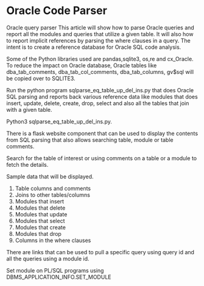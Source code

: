 # Oracle Code Parser

Oracle query parser
This article will show how to parse Oracle queries and report all the modules and queries that utilize a given table. It will also how to report implicit references by parsing the where clauses in a query. The intent is to create a reference database for Oracle SQL code analysis.

Some of the Python libraries used are pandas,sqlite3, os,re and cx_Oracle.
To reduce the impact on Oracle database, Oracle tables like dba_tab_comments, dba_tab_col_comments, dba_tab_columns, gv$sql will be copied over to SQLITE3.

Run the python program sqlparse_eq_table_up_del_ins.py that does Oracle SQL parsing and reports back various reference data like modules that does insert, update, delete, create, drop, select and also all the tables that join with a given table.

Python3 sqlparse_eq_table_up_del_ins.py.

There is a flask website component that can be used to display the contents from SQL parsing that also allows searching table, module or table comments.

Search for the table of interest or using comments on a table or a module to fetch the details.

Sample data that will be displayed.
 
 1) Table columns and comments
 2) Joins to other tables/columns
 3) Modules that insert
 4) Modules that delete
 5) Modules that update
 6) Modules that select
 7) Modules that create
 8) Modules that drop
 9) Columns in the where clauses
 
 There are links that can be used to pull a specific query using query id and all the queries using a module id.
 
 Set module on PL/SQL programs using DBMS_APPLICATION_INFO.SET_MODULE

 


 


